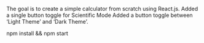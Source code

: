 The goal is to create a simple calculator from scratch using React.js.
Added a single button toggle for Scientific Mode
Added a button toggle between ‘Light Theme’ and ‘Dark Theme’.

npm install && npm start



